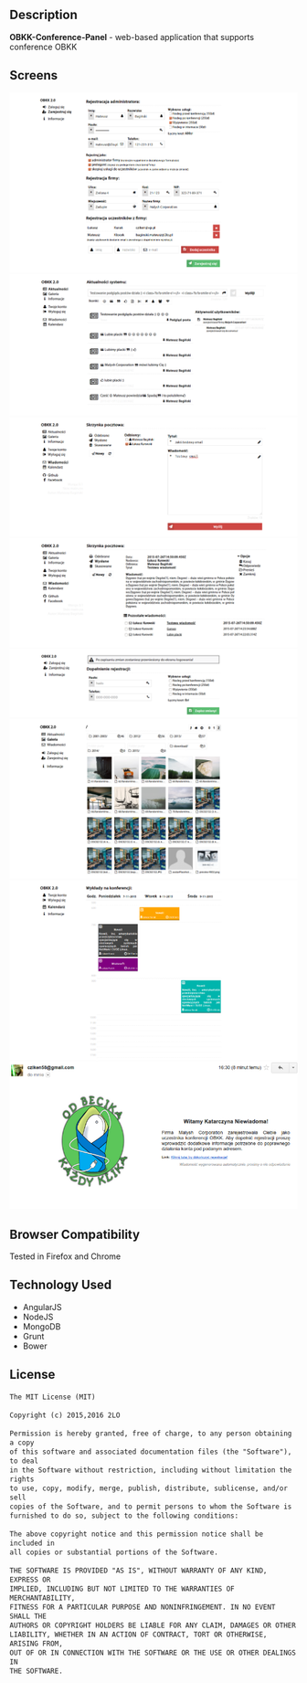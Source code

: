 ## Description
**OBKK-Conference-Panel** - web-based application that supports conference OBKK

## Screens
![Screenshoot](/doc/screen/1.png?raw=true "Screen")
![Screenshoot](/doc/screen/6.png?raw=true "Screen")
![Screenshoot](/doc/screen/7.png?raw=true "Screen")
![Screenshoot](/doc/screen/8.png?raw=true "Screen")
![Screenshoot](/doc/screen/3.png?raw=true "Screen")
![Screenshoot](/doc/screen/5.png?raw=true "Screen")
![Screenshoot](/doc/screen/4.png?raw=true "Screen")
![Screenshoot](/doc/screen/2.png?raw=true "Screen")

## Browser Compatibility
Tested in Firefox and Chrome

## Technology Used
- AngularJS
- NodeJS
- MongoDB
- Grunt
- Bower

## License
```
The MIT License (MIT)

Copyright (c) 2015,2016 2LO

Permission is hereby granted, free of charge, to any person obtaining a copy
of this software and associated documentation files (the "Software"), to deal
in the Software without restriction, including without limitation the rights
to use, copy, modify, merge, publish, distribute, sublicense, and/or sell
copies of the Software, and to permit persons to whom the Software is
furnished to do so, subject to the following conditions:

The above copyright notice and this permission notice shall be included in
all copies or substantial portions of the Software.

THE SOFTWARE IS PROVIDED "AS IS", WITHOUT WARRANTY OF ANY KIND, EXPRESS OR
IMPLIED, INCLUDING BUT NOT LIMITED TO THE WARRANTIES OF MERCHANTABILITY,
FITNESS FOR A PARTICULAR PURPOSE AND NONINFRINGEMENT. IN NO EVENT SHALL THE
AUTHORS OR COPYRIGHT HOLDERS BE LIABLE FOR ANY CLAIM, DAMAGES OR OTHER
LIABILITY, WHETHER IN AN ACTION OF CONTRACT, TORT OR OTHERWISE, ARISING FROM,
OUT OF OR IN CONNECTION WITH THE SOFTWARE OR THE USE OR OTHER DEALINGS IN
THE SOFTWARE.
```
